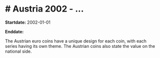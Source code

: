 # # Austria 2002 - ...

**Startdate:** 2002-01-01

**Enddate:** 

The Austrian euro coins have a unique design for each coin, with each series having its own theme. The Austrian coins also state the value on the national side.